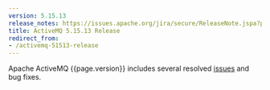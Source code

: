 ```yaml
---
version: 5.15.13
release_notes: https://issues.apache.org/jira/secure/ReleaseNote.jspa?projectId=12311210&version=12347002
title: ActiveMQ 5.15.13 Release 
redirect_from:
- /activemq-51513-release
---
```

Apache ActiveMQ {{page.version}} includes several resolved [issues]({{page.release-notes}}) and bug fixes.